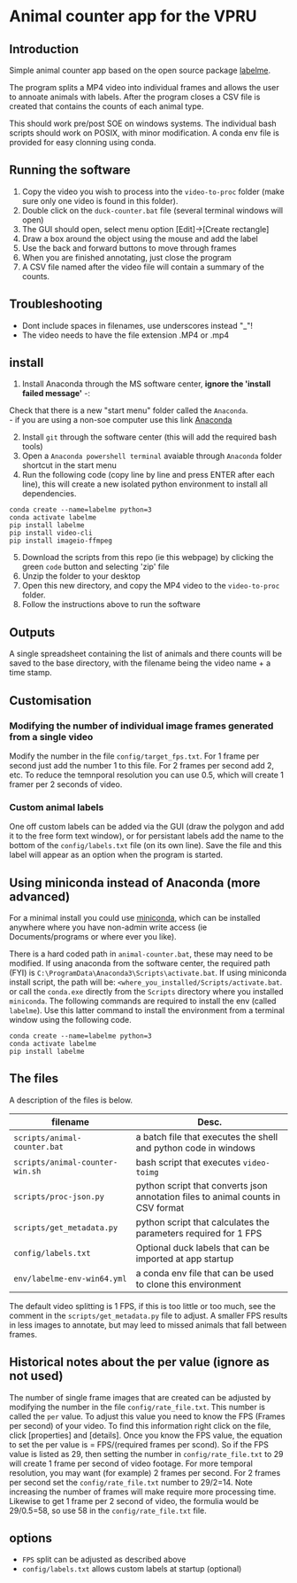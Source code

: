 # Animal counter app for the VPRU  

## Introduction  
Simple animal counter app based on the
open source package [labelme](https://github.com/labelmeai/labelme.git).  

The program splits a MP4 video into individual frames and allows the user
to annoate animals with labels. After the program closes a CSV file is created
that contains the counts of each animal type.  

This should work pre/post SOE on windows systems. The individual bash scripts should work on POSIX,
with minor modification. A conda env file is provided for easy clonning using conda.    

## Running the software  
1. Copy the video you wish to process into the `video-to-proc` folder (make sure only
   one video is found in this folder).  
2. Double click on the `duck-counter.bat` file (several terminal windows will open)
3. The GUI should open, select menu option [Edit]->[Create rectangle]
4. Draw a box around the object using the mouse and add the label
5. Use the back and forward buttons to move through frames
6. When you are finished annotating, just close the program
7. A CSV file named after the video file will contain a summary of the counts.

## Troubleshooting  
- Dont include spaces in filenames, use underscores instead "_"!
- The video needs to have the file extension .MP4 or .mp4

## install
1. Install Anaconda through the MS software center, **ignore the 'install failed message'** \-:
    
Check that there is a new "start menu" folder called the `Anaconda`.   
    - if you are using a non-soe computer use this link [Anaconda](https://www.anaconda.com/download)  

2. Install `git` through the software center (this will add the required bash tools)  
3. Open a `Anaconda powershell terminal` avaiable through `Anaconda` folder shortcut in the start menu   
4. Run the following code (copy line by line and press ENTER after each line),
   this will create a new isolated python environment to install all dependencies.   

```
conda create --name=labelme python=3
conda activate labelme
pip install labelme
pip install video-cli
pip install imageio-ffmpeg
```
5. Download the scripts from this repo (ie this webpage) by clicking the green `code` button and selecting 'zip' file
6. Unzip the folder to your desktop
7. Open this new directory, and copy the MP4 video to the `video-to-proc` folder.
8. Follow the instructions above to run the software  

## Outputs  
A single spreadsheet containing the list of animals and there counts will be saved to the
base directory, with the filename being the video name + a time stamp.  

## Customisation  
### Modifying the number of individual image frames generated from a single video
Modify the number in the file `config/target_fps.txt`. For 1 frame per second just add the number
1 to this file. For 2 frames per second add 2, etc. To reduce the temnporal resolution you can
use 0.5, which will create 1 framer per 2 seconds of video.  

### Custom animal labels
One off custom labels can be added via the GUI (draw the polygon and add it to the free form text window),
or for persistant labels add the name to the bottom of the `config/labels.txt` file (on its own line). Save
the file and this label will appear as an option when the program is started.  

## Using miniconda instead of Anaconda (more advanced)  
For a minimal install you could use 
[miniconda](https://docs.anaconda.com/free/miniconda/miniconda-install/),
which can be installed anywhere where you have non-admin write access (ie 
Documents/programs or where ever you like). 

There is a hard coded path in `animal-counter.bat`, these may need to be modified. 
If using anaconda from the software center, the required path (FYI) is
`C:\ProgramData\Anaconda3\Scripts\activate.bat`. If using miniconda install script,
the path will be: `<where_you_installed/Scripts/activate.bat`.
or call the `conda.exe` directly from
the `Scripts` directory where you installed `miniconda`. The following commands
are required to install the env (called `labelme`). Use this latter command
to install the environment from a terminal window using the following code.     

```
conda create --name=labelme python=3
conda activate labelme
pip install labelme
```

## The files  
A description of the files is below.

| filename  | Desc.  |
|---|---|
| `scripts/animal-counter.bat`  | a batch file that executes the shell and python code in windows  |
| `scripts/animal-counter-win.sh`  | bash script that executes `video-toimg`  |
| `scripts/proc-json.py`  | python script that converts json annotation files to animal counts in CSV format |
| `scripts/get_metadata.py`  | python script that calculates the parameters required for 1 FPS |
| `config/labels.txt`  | Optional duck labels that can be imported at app startup  |
| `env/labelme-env-win64.yml`  | a conda env file that can be used to clone this environment  |

The default video splitting is 1 FPS, if this is too little or too much, see the comment in the
`scripts/get_metadata.py` file to adjust. A smaller FPS results in less images to annotate, but may
leed to missed animals that fall between frames.   

## Historical notes about the per value (ignore as not used)  
The number of single frame images that 
are created can be adjusted by modifying the number in the file `config/rate_file.txt`. This number
is called the `per` value. To adjust this value you need to know the FPS (Frames per second) of your 
video. To find this information right click on the file, click [properties] and [details]. Once you know
the FPS value, the equation to set the per value is = FPS/(required frames per scond). So if the
FPS value is listed as 29, then setting the number in `config/rate_file.txt` to 29 will create  1 frame
per second of video footage. For more temporal resolution, you may want (for example) 2 frames 
per second. For 2 frames per second set the `config/rate_file.txt` number to 29/2=14. Note 
increasing the number of frames will make require more processing time. Likewise to get 1 frame per 2 second
of video, the formulia would be 29/0.5=58, so use 58 in the `config/rate_file.txt` file.  

## options  
- `FPS` split can be adjusted as described above
- `config/labels.txt` allows custom labels at startup (optional)  

